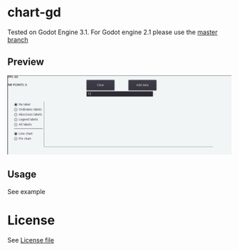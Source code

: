 # chart-gd

Tested on Godot Engine 3.1. For Godot engine 2.1 please use the [master branch](https://github.com/binogure-studio/chart-gd/tree/master)

## Preview

![Demo](./assets/charts.gif "Example")

## Usage

See example

# License

See [License file](./LICENSE)